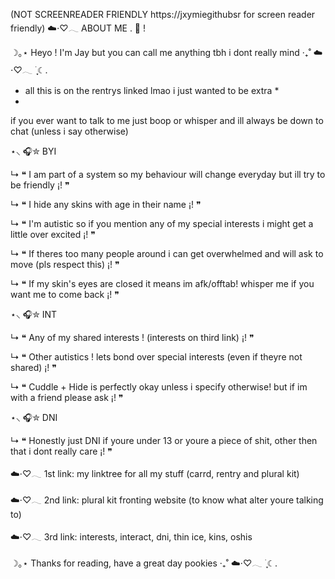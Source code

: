 (NOT SCREENREADER FRIENDLY https://jxymiegithubsr for screen reader friendly)
☁️⋅♡𓂃 ABOUT ME . 🔮 !

☽｡⋆ Heyo ! I'm Jay but you can call me anything tbh i dont really mind ‧₊˚ ☁️⋅♡𓂃 ࣪ ִֶָ☾.

* all this is on the rentrys linked lmao i just wanted to be extra *
* 
if you ever want to talk to me just boop or whisper and ill always be down to chat (unless i say otherwise)


⋆⸜ 🎧✮ BYI

↳ ❝ I am part of a system so my behaviour will change everyday but ill try to be friendly ¡! ❞

↳ ❝ I hide any skins with age in their name ¡! ❞

↳ ❝ I'm autistic so if you mention any of my special interests i might get a little over excited ¡! ❞

↳ ❝ If theres too many people around i can get overwhelmed and will ask to move (pls respect this) ¡! ❞

↳ ❝ If my skin's eyes are closed it means im afk/offtab! whisper me if you want me to come back ¡! ❞


⋆⸜ 🎧✮ INT

↳ ❝ Any of my shared interests ! (interests on third link) ¡! ❞

↳ ❝ Other autistics ! lets bond over special interests (even if theyre not shared) ¡! ❞

↳ ❝ Cuddle + Hide is perfectly okay unless i specify otherwise! but if im with a friend please ask ¡! ❞


⋆⸜ 🎧✮ DNI

↳ ❝ Honestly just DNI if youre under 13 or youre a piece of shit, other then that i dont really care ¡! ❞


☁️⋅♡𓂃 1st link: my linktree for all my stuff (carrd, rentry and plural kit)

☁️⋅♡𓂃 2nd link: plural kit fronting website (to know what alter youre talking to)

☁️⋅♡𓂃 3rd link: interests, interact, dni, thin ice, kins, oshis


☽｡⋆ Thanks for reading, have a great day pookies  ‧₊˚ ☁️⋅♡𓂃 ࣪ ִֶָ☾.
